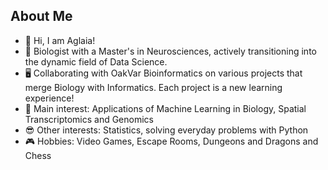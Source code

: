 ## About Me

- 👋 Hi, I am Aglaia!
- 🧬 Biologist with a Master's in Neurosciences, actively transitioning into the dynamic field of Data Science.
- 🖥 Collaborating with OakVar Bioinformatics on various projects that merge Biology with Informatics. Each project is a new learning experience!
- 👀 Main interest: Applications of Machine Learning in Biology, Spatial Transcriptomics and Genomics
- 😎 Other interests: Statistics, solving everyday problems with Python
- 🎮 Hobbies:  Video Games, Escape Rooms, Dungeons and Dragons and Chess

<!---
aglaiak/aglaiak is a ✨ special ✨ repository because its `README.md` (this file) appears on your GitHub profile.
You can click the Preview link to take a look at your changes.
--->
